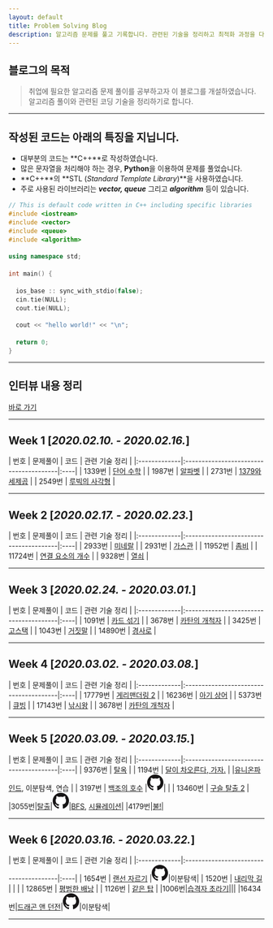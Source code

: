 ```yaml
---
layout: default
title: Problem Solving Blog
description: 알고리즘 문제를 풀고 기록합니다. 관련된 기술을 정리하고 최적화 과정을 다룹니다.
---
```


## 블로그의 목적
> 취업에 필요한 알고리즘 문제 풀이를 공부하고자 이 블로그를 개설하였습니다. 알고리즘 풀이와 관련된 코딩 기술을 정리하기로 합니다.

<!-- ![Octocat](./ProblemSolving.png) -->
* * *
## 작성된 코드는 아래의 특징을 지닙니다. 
* 대부분의 코드는 **C++**로 작성하였습니다. 
* 많은 문자열을 처리해야 하는 경우, **Python**을 이용하여 문제를 풀었습니다.
* **C++**의 **STL (*Standard Template Library*)**을 사용하였습니다.
* 주로 사용된 라이브러리는 ***vector, queue*** 그리고 ***algorithm*** 등이 있습니다.

```c++
// This is default code written in C++ including specific libraries 
#include <iostream>
#include <vector>
#include <queue>
#include <algorithm>

using namespace std;

int main() {
  
  ios_base :: sync_with_stdio(false);
  cin.tie(NULL);
  cout.tie(NULL);

  cout << "hello world!" << "\n";
  
  return 0;
}
```
* * *

## 인터뷰 내용 정리
[바로 가기](./Interview)

* * *
## Week 1 [*2020.02.10. - 2020.02.16.*]

| 번호          | 문제풀이                                | 코드 | 관련 기술 정리 |
|:-------------|:---------------------------------------|:----|
| 1339번        | [단어 수학](./problems/1339)          |
| 1987번        | [알파벳](./problems/1987)      |
| 2731번        | [1379와 세제곱](./problems/2731)            |
| 2549번        | [루빅의 사각형](./problems/2549)            |

* * *
## Week 2 [*2020.02.17. - 2020.02.23.*]

| 번호          | 문제풀이                                | 코드 | 관련 기술 정리 |
|:-------------|:---------------------------------------|:----|
| 2933번        | [미네랄](./problems/2933)          |
| 2931번        | [가스관](./problems/2931)      |
| 11952번        | [좀비](./problems/11952)            |
| 11724번        | [연결 요소의 개수](./problems/11724)            |
| 9328번        | [열쇠](./problems/9328)            |

* * *
## Week 3 [*2020.02.24. - 2020.03.01.*]

| 번호          | 문제풀이                                | 코드 | 관련 기술 정리 |
|:-------------|:---------------------------------------|:----|
| 1091번        | [카드 섞기](./problems/1091)          |
| 3678번        | [카탄의 개척자](./problems/3678)      |
| 3425번        | [고스택](./problems/3425)            |
| 1043번        | [거짓말](./problems/1043)            |
| 14890번       | [경사로](./problems/14890)           |

* * *
## Week 4 [*2020.03.02. - 2020.03.08.*]

| 번호          | 문제풀이                                | 코드 | 관련 기술 정리 |
|:-------------|:---------------------------------------|:----|
| 17779번        | [게리맨더링 2](./problems/17779)          |
| 16236번        | [아기 상어](./problems/16236)      |
| 5373번        | [큐빙](./problems/5373)            |
| 17143번        | [낚시왕](./problems/17143)            |
| 3678번       | [카탄의 개척자](./problems/3678)           |

* * *
## Week 5 [*2020.03.09. - 2020.03.15.*]

| 번호          | 문제풀이                                     | 코드 | 관련 기술 정리 |
|:-------------|:---------------------------------------|:----|
| 9376번        | [탈옥](./problems/1091)            |
| 1194번        | [달이 차오른다, 가자.](./problems/3678)         | |[유니온파인드](./technique/Disjointset), 이분탐색, 연습 |
| 3197번        | [백조의 호수](./problems/3197)               |[![github_icon](./img/github_icon.png)](https://github.com/prodinic/algorithm_solving/blob/master/BOJ/3197.cpp)| |
| 13460번        | [구슬 탈출 2](./problems/1043)              |
|3055번|[탈출](./problems/3055)|[![github_icon](./img/github_icon.png)](https://github.com/prodinic/algorithm_solving/blob/master/BOJ/3055.cpp)|[BFS](./technique/BFS), [시뮬레이션](./technique/Simulation)|
|4179번|[불!](./problems/14890)|

* * *

## Week 6 [*2020.03.16. - 2020.03.22.*]

| 번호          | 문제풀이                                     | 코드 | 관련 기술 정리 |
|:-------------|:---------------------------------------|:----|
| 1654번        | [랜선 자르기](./problems/1654)            |[![github_icon](./img/github_icon.png)](https://github.com/prodinic/algorithm_solving/blob/master/BOJ/1654.cpp)|이분탐색|
| 1520번        | [내리막 길](./problems/3678)         | | |
| 12865번        | [평범한 배낭](./problems/3425)               |
| 1126번        | [같은 탑](./problems/1043)              |
|1006번|[습격자 초라기](./problems/3055)|||
|16434번|[드래곤 앤 던전](./problems/16434)|[![github_icon](./img/github_icon.png)](https://github.com/prodinic/algorithm_solving/blob/master/BOJ/16434.cpp)|이분탐색|

* * *

